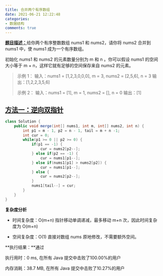 ```yaml
---
title: 合并两个有序数组
date: 2021-06-21 12:22:48
categories:
- 数据结构
comments: true
---
```


[**题目描述：**](https://leetcode-cn.com/problems/merge-sorted-array/)给你两个有序整数数组 nums1 和 nums2，请你将 nums2 合并到 nums1 中，使 nums1 成为一个有序数组。

初始化 nums1 和 nums2 的元素数量分别为 m 和 n 。你可以假设 nums1 的空间大小等于 m + n，这样它就有足够的空间保存来自 nums2 的元素。

 <!-- more -->

> 示例 1：
> 输入：nums1 = [1,2,3,0,0,0], m = 3, nums2 = [2,5,6], n = 3
> 输出：[1,2,2,3,5,6]
>
> 示例 2：
> 输入：nums1 = [1], m = 1, nums2 = [], n = 0
> 输出：[1]



## [方法一：逆向双指针](https://leetcode-cn.com/problems/merge-sorted-array/solution/ni-xiang-shuang-zhi-zhen-he-bing-liang-g-ucgj/)

```java
class Solution {
    public void merge(int[] nums1, int m, int[] nums2, int n) {
        int p1 = m - 1, p2 = n - 1, tail = m + n -1;
        int cur = 0;
        while(p1 >= 0 || p2 >= 0) {
            if(p1 == -1) {
                cur = nums2[p2--];
            } else if(p2 == -1) {
                cur = nums1[p1--];
            } else if(nums1[p1] > nums2[p2]) {
                cur = nums1[p1--];
            } else {
                cur = nums2[p2--];
            }
            nums1[tail--] = cur;
        }
    }
}
```

**复杂度分析**

- 时间复杂度：O(m+n)
  指针移动单调递减，最多移动 m+n 次，因此时间复杂度为 O(m+n)

- 空间复杂度：O(1)
  直接对数组 nums 原地修改，不需要额外空间。

**执行结果：**通过

执行用时：0 ms, 在所有 Java 提交中击败了100.00%的用户

内存消耗：38.7 MB, 在所有 Java 提交中击败了10.27%的用户